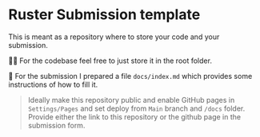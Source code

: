 # Ruster Submission template

This is meant as a repository where to store your code and your submission.  

🧑‍💻 For the codebase feel free to just store it in the root folder.

📜 For the submission I prepared a file `docs/index.md` which provides some instructions of how to fill it.

> Ideally make this repository public and enable GitHub pages in `Settings/Pages` and set deploy from `Main` branch and `/docs` folder.
> Provide either the link to this repository or the github page in the submission form.
